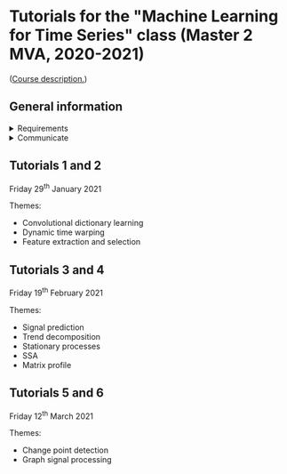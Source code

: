 # Tutorials for the "Machine Learning for Time Series" class (Master 2 MVA, 2020-2021)

([Course description.](http://www.laurentoudre.fr/ast.html))

## General information

<details>
<summary>Requirements</summary>

These tutorials use Python 3 (version 3.6 at least) and [Jupyter notebooks](https://jupyter.org/).
You will also need several Python packages that are listed in `requirements.txt` files in the relevant folders.

### With  `pip`
All packages can be installed using `pip install package_name`.

### With `conda`

Most packages should also be available through `conda`, however I have not verified it.
At least one package (`loadmydata`) is not available through `conda`.
To install it, run (within a conda environment) `conda install pip` then `pip install loadmydata`. (See [the conda documentation](https://docs.conda.io/projects/conda/en/latest/user-guide/tasks/manage-pkgs.html#installing-non-conda-packages) for more information.)

</details>

<details>
    <summary>Communicate</summary>

Please feel free to open an issue if you think something is wrong or could be improved!
To that end, go to the [Issues](https://github.com/deepcharles/tutorial-MVA-2021/issues) section of this repository.
</details>


## Tutorials 1 and 2

Friday 29<sup>th</sup> January 2021

Themes:
- Convolutional dictionary learning
- Dynamic time warping
- Feature extraction and selection

## Tutorials 3 and 4

Friday 19<sup>th</sup> February 2021

Themes:
- Signal prediction
- Trend decomposition
- Stationary processes
- SSA
- Matrix profile

## Tutorials 5 and 6

Friday 12<sup>th</sup> March 2021

Themes:
- Change point detection
- Graph signal processing
